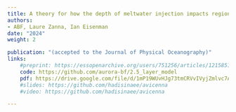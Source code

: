 ```yaml
---
title: A theory for how the depth of meltwater injection impacts regional sea level evolution
authors: 
- ABF, Laure Zanna, Ian Eisenman
date: "2024"
weight: 2

publication: "(accepted to the Journal of Physical Oceanography)"
links:
    #preprint: https://essopenarchive.org/users/751256/articles/1215851-an-analytical-theory-for-the-sensitivity-of-regional-sea-level-adjustment-to-the-depth-of-antarctic-meltwater-fluxes
    code: https://github.com/aurora-bf/2.5_layer_model
    pdf: https://drive.google.com/file/d/1mP19WUvHJg73tmCRVvIVyjZmlvc7A5fF/view?usp=sharing
    #slides: https://github.com/hadisinaee/avicenna
    #video: https://github.com/hadisinaee/avicenna

---
```

